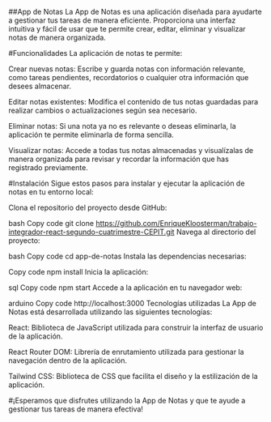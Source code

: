 ##App de Notas
La App de Notas es una aplicación diseñada para ayudarte a gestionar tus tareas de manera eficiente. Proporciona una interfaz intuitiva y fácil de usar que te permite crear, editar, eliminar y visualizar notas de manera organizada.

#Funcionalidades
La aplicación de notas te permite:

Crear nuevas notas: Escribe y guarda notas con información relevante, como tareas pendientes, recordatorios o cualquier otra información que desees almacenar.

Editar notas existentes: Modifica el contenido de tus notas guardadas para realizar cambios o actualizaciones según sea necesario.

Eliminar notas: Si una nota ya no es relevante o deseas eliminarla, la aplicación te permite eliminarla de forma sencilla.

Visualizar notas: Accede a todas tus notas almacenadas y visualízalas de manera organizada para revisar y recordar la información que has registrado previamente.

#Instalación
Sigue estos pasos para instalar y ejecutar la aplicación de notas en tu entorno local:

Clona el repositorio del proyecto desde GitHub:

bash
Copy code
git clone https://github.com/EnriqueKloosterman/trabajo-integrador-react-segundo-cuatrimestre-CEPIT.git
Navega al directorio del proyecto:

bash
Copy code
cd app-de-notas
Instala las dependencias necesarias:

Copy code
npm install
Inicia la aplicación:

sql
Copy code
npm start
Accede a la aplicación en tu navegador web:

arduino
Copy code
http://localhost:3000
Tecnologías utilizadas
La App de Notas está desarrollada utilizando las siguientes tecnologías:

React: Biblioteca de JavaScript utilizada para construir la interfaz de usuario de la aplicación.

React Router DOM: Librería de enrutamiento utilizada para gestionar la navegación dentro de la aplicación.

Tailwind CSS: Biblioteca de CSS que facilita el diseño y la estilización de la aplicación.


#¡Esperamos que disfrutes utilizando la App de Notas y que te ayude a gestionar tus tareas de manera efectiva!